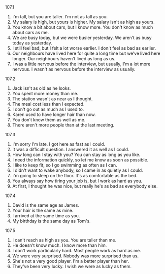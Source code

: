 107.1
  1. I'm tall, but you are taller. I'm not as tall as you.
  2. My salary is high, but yours is higher. My salary isn't as high as yours.
  3. You know a bit about cars, but I know more. You don't know as much about cars as me.
  4. We are busy today, but we were busier yesterday. We aren't as busy today as yesterday.
  5. I still feel bad, but I felt a lot worse earlier. I don't feel as bad as earlier.
  6. Our neighbours have lived here for quite a long time but we've lived here longer. Our neighbours haven't lived as long as us.
  7. I was a little nervous before the interview, but usually, I'm a lot more nervous. I wasn't as nervous before the interview as usually.

107.2
  1. Jack isn't as old as he looks.
  2. You spent more money than me.
  3. The station wasn't as near as I thought.
  4. The meal cost less than I expected.
  5. I don't go out as much as I used to.
  6. Karen used to have longer hair than now.
  7. You don't know them as well as me.
  8. There aren't more people than at the last meeting.

107.3
  1. I'm sorry I'm late. I got here as fast as I could.
  2. It was a difficult question. I answered it as well as I could.
  3. How long can I stay with you? You can stay as long as you like.
  4. I need the information quickly, so let me know as soon as possible.
  5. I like to keep fit, so I go swimming as often as I can.
  6. I didn't want to wake anybody, so I came in as quietly as I could.
  7. I'm going to sleep on the floor. It's as comfortable as the bed.
  8. You always say how tiring your job is, but I work as hard as you.
  9. At first, I thought he was nice, but really he's as bad as everybody else.

107.4
  1. David is the same age as James.
  2. Your hair is the same as mine.
  3. I arrived at the same time as you.
  4. My birthday is the same day as Tom's.

107.5
  1. I can't reach as high as you. You are taller than me.
  2. He doesn't know much. I know more than him.
  3. I don't work particularly hard. Most people work as hard as me.
  4. We were very surprised. Nobody was more surprised than us.
  5. She's not a very good player. I'm a better player than her.
  6. They've been very lucky. I wish we were as lucky as them.